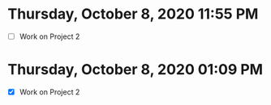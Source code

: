 # Thursday, October  8, 2020 11:55 PM

- [ ] Work on Project 2

# Thursday, October  8, 2020 01:09 PM

- [X] Work on Project 2
